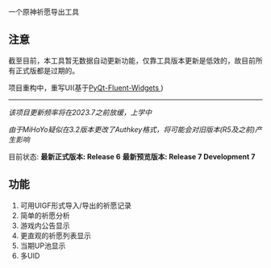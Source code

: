 一个原神祈愿导出工具

## 注意

截至目前，本工具暂无数据自动更新功能，仅靠工具版本更新是低效的，故目前所有正式版都是过期的。

项目重构中，重写UI(基于[PyQt-Fluent-Widgets
](https://github.com/zhiyiYo/PyQt-Fluent-Widgets))

---

*该项目更新频率将在2023.7之前放缓，上学中*

*由于MiHoYo疑似在3.2版本更改了Authkey格式，将可能会对旧版本(R5及之前)产生影响*

目前状态: **最新正式版本: Release 6** **最新预览版本: Release 7 Development 7** 

## 功能

1. 可用UIGF形式导入/导出的祈愿记录
2. 简单的祈愿分析
3. 游戏内公告显示
4. 更直观的祈愿列表显示
5. 当期UP池显示
6. 多UID
